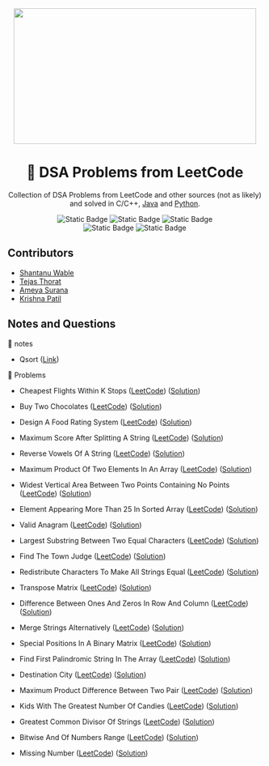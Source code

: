 <div align="center">
<img src="https://media2.giphy.com/media/v1.Y2lkPTc5MGI3NjExaW9keDk1cTV4aDE3YWZzOTJ1dTdxdmgxbzRnYmN2MzIwcXdlenUyMiZlcD12MV9pbnRlcm5hbF9naWZfYnlfaWQmY3Q9Zw/iIqmM5tTjmpOB9mpbn/giphy.gif" width="480" height="268" />

# 🧩 DSA Problems from LeetCode

Collection of DSA Problems from LeetCode and other sources (not as likely) and solved in C/C++, [Java](https://github.com/shxntanu/DSA/tree/Java) and [Python](https://github.com/shxntanu/DSA/tree/Python).

![Static Badge](https://img.shields.io/badge/C%2FC++-blue)
![Static Badge](https://img.shields.io/badge/Java-blue)
![Static Badge](https://img.shields.io/badge/Python-blue) <br/>
![Static Badge](https://img.shields.io/badge/LeetCode%20Daily-red)
![Static Badge](https://img.shields.io/badge/LeetCode%2075-red)

</div>

## Contributors

- [Shantanu Wable](https://github.com/shxntanu)
- [Tejas Thorat](https://github.com/tejaspthorat)
- [Ameya Surana](https://github.com/firefeast7)
- [Krishna Patil](https://github.com/Krishnapatil28113)

## Notes and Questions

📁 notes

- Qsort ([Link](notes/qsort.c))

📁 Problems

- Cheapest Flights Within K Stops ([LeetCode](https://leetcode.com/problems/cheapest-flights-within-k-stops)) ([Solution](cheapest-flights-within-k-stops.c))

- Buy Two Chocolates ([LeetCode](https://leetcode.com/problems/buy-two-chocolates)) ([Solution](buy-two-chocolates.c))

- Design A Food Rating System ([LeetCode](https://leetcode.com/problems/design-a-food-rating-system)) ([Solution](design-a-food-rating-system.cpp))

- Maximum Score After Splitting A String ([LeetCode](https://leetcode.com/problems/maximum-score-after-splitting-a-string)) ([Solution](maximum-score-after-splitting-a-string.c))

- Reverse Vowels Of A String ([LeetCode](https://leetcode.com/problems/reverse-vowels-of-a-string)) ([Solution](reverse-vowels-of-a-string.c))

- Maximum Product Of Two Elements In An Array ([LeetCode](https://leetcode.com/problems/maximum-product-of-two-elements-in-an-array)) ([Solution](maximum-product-of-two-elements-in-an-array.c))

- Widest Vertical Area Between Two Points Containing No Points ([LeetCode](https://leetcode.com/problems/widest-vertical-area-between-two-points-containing-no-points)) ([Solution](widest-vertical-area-between-two-points-containing-no-points.c))

- Element Appearing More Than 25 In Sorted Array ([LeetCode](https://leetcode.com/problems/element-appearing-more-than-25-in-sorted-array)) ([Solution](element-appearing-more-than-25-in-sorted-array.c))

- Valid Anagram ([LeetCode](https://leetcode.com/problems/valid-anagram)) ([Solution](valid-anagram.c))

- Largest Substring Between Two Equal Characters ([LeetCode](https://leetcode.com/problems/largest-substring-between-two-equal-characters)) ([Solution](largest-substring-between-two-equal-characters.cpp))

- Find The Town Judge ([LeetCode](https://leetcode.com/problems/find-the-town-judge)) ([Solution](find-the-town-judge.c))

- Redistribute Characters To Make All Strings Equal ([LeetCode](https://leetcode.com/problems/redistribute-characters-to-make-all-strings-equal)) ([Solution](redistribute-characters-to-make-all-strings-equal.c))

- Transpose Matrix ([LeetCode](https://leetcode.com/problems/transpose-matrix)) ([Solution](transpose-matrix.c))

- Difference Between Ones And Zeros In Row And Column ([LeetCode](https://leetcode.com/problems/difference-between-ones-and-zeros-in-row-and-column)) ([Solution](difference-between-ones-and-zeros-in-row-and-column.c))

- Merge Strings Alternatively ([LeetCode](https://leetcode.com/problems/merge-strings-alternatively)) ([Solution](merge-strings-alternatively.c))

- Special Positions In A Binary Matrix ([LeetCode](https://leetcode.com/problems/special-positions-in-a-binary-matrix)) ([Solution](special-positions-in-a-binary-matrix.c))

- Find First Palindromic String In The Array ([LeetCode](https://leetcode.com/problems/find-first-palindromic-string-in-the-array)) ([Solution](find-first-palindromic-string-in-the-array.c))

- Destination City ([LeetCode](https://leetcode.com/problems/destination-city)) ([Solution](destination-city.c))

- Maximum Product Difference Between Two Pair ([LeetCode](https://leetcode.com/problems/maximum-product-difference-between-two-pair)) ([Solution](maximum-product-difference-between-two-pair.c))

- Kids With The Greatest Number Of Candies ([LeetCode](https://leetcode.com/problems/kids-with-the-greatest-number-of-candies)) ([Solution](kids-with-the-greatest-number-of-candies.c))

- Greatest Common Divisor Of Strings ([LeetCode](https://leetcode.com/problems/greatest-common-divisor-of-strings)) ([Solution](greatest-common-divisor-of-strings.c))

- Bitwise And Of Numbers Range ([LeetCode](https://leetcode.com/problems/bitwise-and-of-numbers-range)) ([Solution](bitwise-and-of-numbers-range.cpp))

- Missing Number ([LeetCode](https://leetcode.com/problems/missing-number)) ([Solution](missing-number.c))


